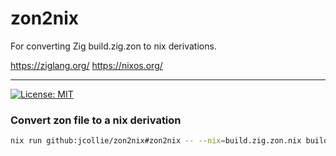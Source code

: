 # zon2nix

For converting Zig build.zig.zon to nix derivations.

https://ziglang.org/
https://nixos.org/

---

[![License: MIT](https://img.shields.io/badge/License-MIT-yellow.svg)](https://opensource.org/licenses/MIT)


### Convert zon file to a nix derivation

```bash
nix run github:jcollie/zon2nix#zon2nix -- --nix=build.zig.zon.nix build.zig.zon
```
